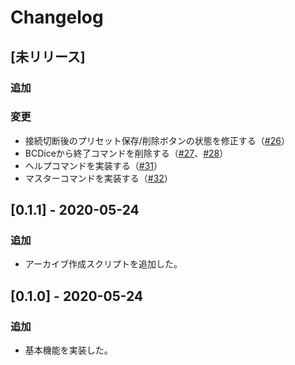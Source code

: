 # Changelog

## [未リリース]

### 追加

### 変更

* 接続切断後のプリセット保存/削除ボタンの状態を修正する（[#26](https://github.com/bcdice/bcdice-irc/pull/26)）
* BCDiceから終了コマンドを削除する（[#27](https://github.com/bcdice/bcdice-irc/pull/27)、[#28](https://github.com/bcdice/bcdice-irc/pull/28)）
* ヘルプコマンドを実装する（[#31](https://github.com/bcdice/bcdice-irc/pull/31)）
* マスターコマンドを実装する（[#32](https://github.com/bcdice/bcdice-irc/pull/32)）

## [0.1.1] - 2020-05-24

### 追加

* アーカイブ作成スクリプトを追加した。

## [0.1.0] - 2020-05-24

### 追加

* 基本機能を実装した。
